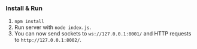 ### Install & Run

 1. `npm install`
 2. Run server with `node index.js`.
 3. You can now send sockets to `ws://127.0.0.1:8001/` and HTTP requests to `http://127.0.0.1:8002/`.
